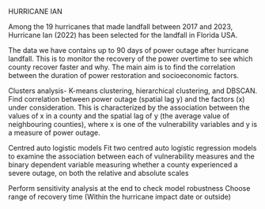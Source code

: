 HURRICANE IAN 

Among the 19 hurricanes that made landfall between 2017 and 2023, Hurricane Ian (2022) has been selected for the landfall in Florida USA.


The data we have contains up to 90 days of power outage after hurricane landfall. This is to monitor the recovery of the power overtime to see which county recover faster and why. The main aim is to find the correlation between the duration of power restoration and socioeconomic factors. 

Clusters analysis- K-means clustering, hierarchical clustering, and DBSCAN.
Find correlation between power outage (spatial lag y) and the factors (x) under consideration. This is characterized by the association between the values of x in a county and the spatial lag of y (the average value of neighbouring counties), where x is one of the vulnerability variables and y is a measure of power outage.


Centred auto logistic models
Fit two centred auto logistic regression models to examine the association between each of vulnerability measures and the binary dependent variable measuring whether a county experienced a severe outage, on both the relative and absolute scales

Perform sensitivity analysis at the end to check model robustness
Choose range of recovery time (Within the hurricane impact date or outside)
